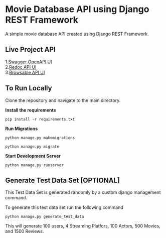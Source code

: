# Movie Database API using Django REST Framework
A simple movie database API created using Django REST Framework.

## Live Project API

1.[Swagger OpenAPI UI](https://movie-db04.herokuapp.com/)<br>
2.[Redoc API UI](https://movie-db04.herokuapp.com/redoc/)<br>
3.[Browsable API UI](https://movie-db04.herokuapp.com/api/movies/)<br>

## To Run Locally
Clone the repository and navigate to the main directory.

**Install the requirements**
```
pip install -r requirements.txt

```

**Run Migrations**
```
python manage.py makemigrations
    
python manage.py migrate

```

**Start Development Server**
```
python manage.py runserver

```

## Generate Test Data Set [OPTIONAL]
This Test Data Set is generated randomly by a custom django management command.

To generate this test data set run the following command
```
python manage.py generate_test_data

```
This will generate 100 users, 4 Streaming Platfors, 100 Actors, 500 Movies, and 1500 Reviews.
